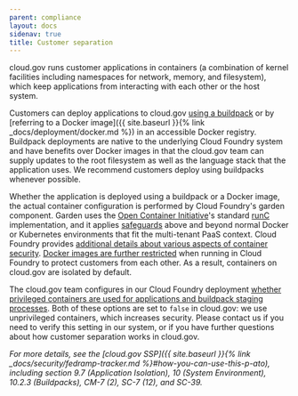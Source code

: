 ```yaml
---
parent: compliance
layout: docs
sidenav: true
title: Customer separation
---
```



cloud.gov runs customer applications in containers (a combination of kernel facilities 
including namespaces for network, memory, and filesystem), which keep applications from interacting with each other or the host system.

Customers can deploy applications to cloud.gov [using a buildpack](https://docs.cloudfoundry.org/buildpacks/) or by [referring to a Docker image]({{ site.baseurl }}{% link _docs/deployment/docker.md %})
in an accessible Docker registry. Buildpack deployments are native to the underlying Cloud Foundry 
system and have benefits over Docker images in that the cloud.gov team can supply updates to the root filesystem 
as well as the language stack that the application uses. We recommend customers deploy using buildpacks whenever possible.

Whether the application is deployed using a buildpack or a Docker image, 
the actual container configuration is performed by Cloud Foundry's garden component.
Garden uses the [Open Container 
Initiative](https://www.opencontainers.org/)'s standard [runC](https://github.com/opencontainers/runc) implementation,
and it applies [safeguards](https://docs.cloudfoundry.org/concepts/architecture/garden.html#garden-runc) above and beyond normal Docker or Kubernetes environments that fit the multi-tenant PaaS context. 
Cloud Foundry provides [additional details about various aspects of container security](https://docs.cloudfoundry.org/concepts/container-security.html). 
[Docker images are further restricted](https://docs.cloudfoundry.org/adminguide/docker.html#multi-tenant) when running in Cloud Foundry to protect customers from each other. As a result, containers on cloud.gov are isolated by default. 

The cloud.gov team configures in our Cloud Foundry deployment [whether privileged containers are used for applications and buildpack staging processes](https://docs.cloudfoundry.org/concepts/container-security.html#types). 
Both of these options are set to `false` in cloud.gov: we use unprivileged containers, which increases security. Please contact us if you need to verify this setting in our system, or if you have further questions about how customer separation works in cloud.gov.

*For more details, see the [cloud.gov SSP]({{ site.baseurl }}{% link _docs/security/fedramp-tracker.md %}#how-you-can-use-this-p-ato), including section 9.7 (Application Isolation), 10 (System Environment), 10.2.3 (Buildpacks), CM-7 (2), SC-7 (12), and SC-39.*
